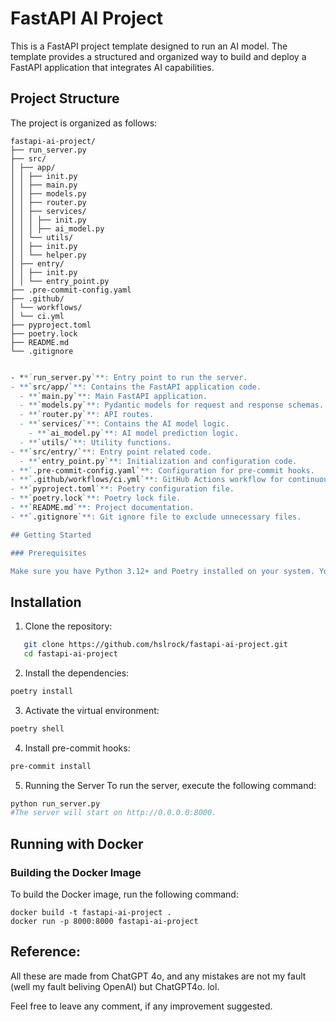 # FastAPI AI Project

This is a FastAPI project template designed to run an AI model. The template provides a structured and organized way to build and deploy a FastAPI application that integrates AI capabilities.


## Project Structure

The project is organized as follows:

```
fastapi-ai-project/
├── run_server.py
├── src/
│ ├── app/
│ │ ├── init.py
│ │ ├── main.py
│ │ ├── models.py
│ │ ├── router.py
│ │ ├── services/
│ │ │ ├── init.py
│ │ │ ├── ai_model.py
│ │ └── utils/
│ │ ├── init.py
│ │ └── helper.py
│ ├── entry/
│ │ ├── init.py
│ │ └── entry_point.py
├── .pre-commit-config.yaml
├── .github/
│ └── workflows/
│ └── ci.yml
├── pyproject.toml
├── poetry.lock
├── README.md
└── .gitignore
```

```perl

- **`run_server.py`**: Entry point to run the server.
- **`src/app/`**: Contains the FastAPI application code.
  - **`main.py`**: Main FastAPI application.
  - **`models.py`**: Pydantic models for request and response schemas.
  - **`router.py`**: API routes.
  - **`services/`**: Contains the AI model logic.
    - **`ai_model.py`**: AI model prediction logic.
  - **`utils/`**: Utility functions.
- **`src/entry/`**: Entry point related code.
  - **`entry_point.py`**: Initialization and configuration code.
- **`.pre-commit-config.yaml`**: Configuration for pre-commit hooks.
- **`.github/workflows/ci.yml`**: GitHub Actions workflow for continuous integration.
- **`pyproject.toml`**: Poetry configuration file.
- **`poetry.lock`**: Poetry lock file.
- **`README.md`**: Project documentation.
- **`.gitignore`**: Git ignore file to exclude unnecessary files.

## Getting Started

### Prerequisites

Make sure you have Python 3.12+ and Poetry installed on your system. You can install Poetry by following the [official instructions](https://python-poetry.org/docs/#installation).
```

## Installation

1. Clone the repository:

```bash
   git clone https://github.com/hslrock/fastapi-ai-project.git
   cd fastapi-ai-project
```


2. Install the dependencies:

```bash
poetry install
```
3. Activate the virtual environment:

```bash
poetry shell
```
4. Install pre-commit hooks:

```bash
pre-commit install
```
5. Running the Server
To run the server, execute the following command:
```bash
python run_server.py
#The server will start on http://0.0.0.0:8000.
```


## Running with Docker
### Building the Docker Image
To build the Docker image, run the following command:

```
docker build -t fastapi-ai-project .
docker run -p 8000:8000 fastapi-ai-project
```

## Reference:

All these are made from ChatGPT 4o, and any mistakes are not my fault (well my fault beliving OpenAI) but ChatGPT4o. lol.

Feel free to leave any comment, if any improvement suggested.
